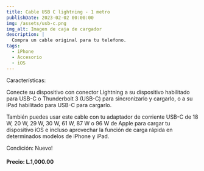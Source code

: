 ```yaml
---
title: Cable USB C lightning - 1 metro
publishDate: 2023-02-02 00:00:00
img: /assets/usb-c.png
img_alt: Imagen de caja de cargador
description: |
  Compra un cable original para tu telefono.
tags:
  - iPhone
  - Accesorio
  - iOS
---
```


Características:

Conecte su dispositivo con conector Lightning a su dispositivo habilitado para USB-C o Thunderbolt 3 (USB-C) para sincronizarlo y cargarlo, o a su iPad habilitado para USB-C para cargarlo.

También puedes usar este cable con tu adaptador de corriente USB-C de 18 W, 20 W, 29 W, 30 W, 61 W, 87 W o 96 W de Apple para cargar tu dispositivo iOS e incluso aprovechar la función de carga rápida en determinados modelos de iPhone y iPad.

Condición:
Nuevo!

#### Precio: L.1,000.00